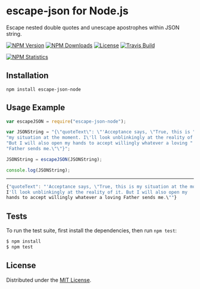 # escape-json for Node.js

Escape nested double quotes and unescape apostrophes within JSON string.

[![NPM Version][npm-image]][npm-url]
[![NPM Downloads][downloads-image]][downloads-url]
[![License][license]][license-url]
[![Travis Build][travis-image]][travis-url]

[![NPM Statistics][npm-statistics-image]][npm-url]

## Installation

`npm install escape-json-node`

## Usage Example

```javascript
var escapeJSON = require("escape-json-node");

var JSONString = "{\"quoteText\": \"'Acceptance says, \"True, this is " +
"my situation at the moment. I\'ll look unblinkingly at the reality of it. " +
"But I will also open my hands to accept willingly whatever a loving " +
"Father sends me.\"\"}";

JSONString = escapeJSON(JSONString);

console.log(JSONString);
```

***

```javascript
{"quoteText": "'Acceptance says, \"True, this is my situation at the moment. 
I'll look unblinkingly at the reality of it. But I will also open my 
hands to accept willingly whatever a loving Father sends me.\""}
```

## Tests

To run the test suite, first install the dependencies, then run `npm test`:

```bash
$ npm install
$ npm test
```

## License

Distributed under the [MIT License](LICENSE).

[npm-image]: https://img.shields.io/npm/v/escape-json-node.svg
[npm-url]: https://npmjs.org/package/escape-json-node
[downloads-image]: https://img.shields.io/npm/dm/escape-json-node.svg
[downloads-url]: https://npmjs.org/package/escape-json-node
[license]: https://img.shields.io/npm/l/escape-json-node.svg
[license-url]: https://github.com/AnatoliyGatt/escape-json-node/blob/master/LICENSE
[travis-image]: https://img.shields.io/travis/AnatoliyGatt/escape-json-node/master.svg
[travis-url]: https://travis-ci.org/AnatoliyGatt/escape-json-node
[npm-statistics-image]: https://nodei.co/npm/escape-json-node.png?downloads=true&downloadRank=true&stars=true